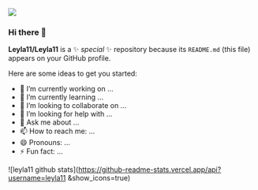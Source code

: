 <img src="https://res.cloudinary.com/da8wiph9w/image/upload/v1699473627/s0jwhgvgbkerq5sqflza.jpg">


### Hi there 👋


**Leyla11/Leyla11** is a ✨ _special_ ✨ repository because its `README.md` (this file) appears on your GitHub profile.

Here are some ideas to get you started:

- 🔭 I’m currently working on ...
- 🌱 I’m currently learning ...
- 👯 I’m looking to collaborate on ...
- 🤔 I’m looking for help with ...
- 💬 Ask me about ...
- 📫 How to reach me: ...
- 😄 Pronouns: ...
- ⚡ Fun fact: ...

![leyla11 github stats](https://github-readme-stats.vercel.app/api?username=leyla11 &show_icons=true)
